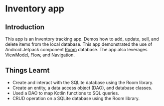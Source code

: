 Inventory app
==================================

Introduction
------------

This app is an Inventory tracking app. Demos how to add, update, sell, and delete items from the local database.
This app demonstrated the use of Android Jetpack component [Room](https://developer.android.com/training/data-storage/room) database.
The app also leverages [ViewModel](https://developer.android.com/topic/libraries/architecture/viewmodel),
[Flow](https://developer.android.com/kotlin/flow),
and [Navigation](https://developer.android.com/topic/libraries/architecture/navigation/).

Things Learnt
---------------

* Create and interact with the SQLite database using the Room library.
* Create an entity, a data access object (DAO), and database classes.
* Used a DAO to map Kotlin functions to SQL queries.
* CRUD operation on a SQLite database using the Room library.
